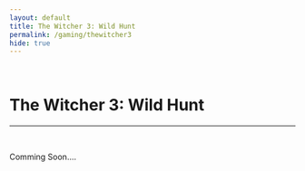 ```yaml
---
layout: default
title: The Witcher 3: Wild Hunt
permalink: /gaming/thewitcher3
hide: true
---
```

<p><br></p>

The Witcher 3: Wild Hunt
=========

<hr style="height:2px;border-width:0;color:gray;background-color:gray">

<br>

Comming Soon....
